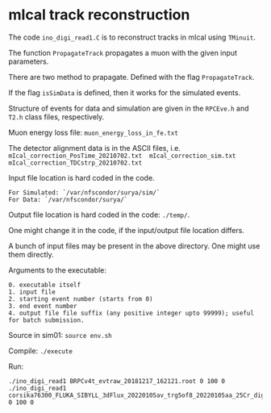 # mIcal track reconstruction

The code `ino_digi_read1.C` is to reconstruct tracks in mIcal using `TMinuit`.

The function `PropagateTrack` propagates a muon with the given input parameters.

There are two method to prapagate. Defined with the flag `PropagateTrack`.

If the flag `isSimData` is defined, then it works for the simulated events.

Structure of events for data and simulation are given in the `RPCEve.h` and `T2.h` class files, respectively.

Muon energy loss file: `muon_energy_loss_in_fe.txt`

The detector alignment data is in the ASCII files, i.e. `mIcal_correction_PosTime_20210702.txt  mIcal_correction_sim.txt  mIcal_correction_TDCstrp_20210702.txt`

Input file location is hard coded in the code.
```
For Simulated: `/var/nfscondor/surya/sim/`
For Data: `/var/nfscondor/surya/`
```

Output file location is hard coded in the code: `./temp/`.

One might change it in the code, if the input/output file location differs.

A bunch of input files may be present in the above directory. One might use them directly.  

Arguments to the executable:
```
0. executable itself
1. input file
2. starting event number (starts from 0)
3. end event number
4. output file file suffix (any positive integer upto 99999); useful for batch submission.
```

Source in sim01: `source env.sh`

Compile: `./execute`

Run:
```
./ino_digi_read1 BRPCv4t_evtraw_20181217_162121.root 0 100 0
./ino_digi_read1 corsika76300_FLUKA_SIBYLL_3dFlux_20220105av_trg5of8_20220105aa_25Cr_digi.root 0 100 0
```
